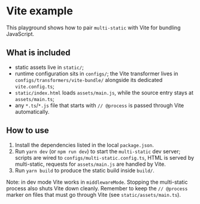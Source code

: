 # Vite example

This playground shows how to pair `multi-static` with Vite for bundling JavaScript.

## What is included

- static assets live in `static/`;
- runtime configuration sits in `configs/`; the Vite transformer lives in `configs/transformers/vite-bundle/` alongside its dedicated `vite.config.ts`;
- `static/index.html` loads `assets/main.js`, while the source entry stays at `assets/main.ts`;
- any `*.ts`/`*.js` file that starts with `// @process` is passed through Vite automatically.

## How to use

1. Install the dependencies listed in the local `package.json`.
2. Run `yarn dev` (or `npm run dev`) to start the `multi-static` dev server; scripts are wired to `configs/multi-static.config.ts`, HTML is served by multi-static, requests for `assets/main.js` are handled by Vite.
3. Run `yarn build` to produce the static build inside `build/`.

Note: in dev mode Vite works in `middlewareMode`. Stopping the multi-static process also shuts Vite down cleanly. Remember to keep the `// @process` marker on files that must go through Vite (see `static/assets/main.ts`).
